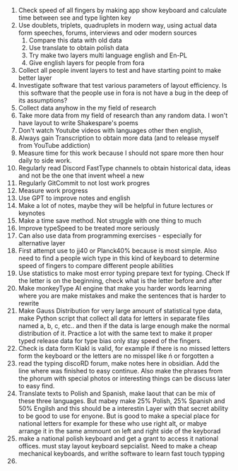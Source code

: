 
1. Check speed of all fingers by making app show keyboard and calculate time between see and type lighten key
2. Use doublets, triplets, quadruplets in modern way, using actual data form speeches, forums, interviews and oder modern sources
	1. Compare this data with old data
	2. Use translate to obtain polish data
	3. Try make two layers multi language english and En-PL
	4. Give english layers for people from fora
3. Collect all people invent layers to test and have starting point to make better layer
4. Investigate software that test various parameters of layout efficiency. Is this software that the people use in fora is not have a bug in the deep of its assumptions?
5. Collect data anyhow in the my field of research
6. Take more data from my field of research than any random data. I won't have layout to write Shakespare's poems
7. Don't watch Youtube videos with languages other then english,
8. Always gain Transcription to obtain more data (and to release myself from YouTube addiction)
9. Measure time for this work because I should not spare more then hour daily to side work. 
10. Regularly read Discord FastType channels to obtain historical data, ideas and not be the one that invent wheel a new
11. Regularly GitCommit to not lost work progres
12. Measure work progress
13. Use GPT to improve notes and english
14. Make a lot of notes, maybe they will be helpful in future lectures or keynotes
15. Make a time save method. Not struggle with one thing to much
16. Improve typeSpeed to be treated more seriously
17. Can also use data from programming exercises - especially for alternative layer
18. First attempt use to jj40 or Planck40% because is most simple. Also need to find a people wich type in this kind of keyboard to determine speed of fingers to compare different people abilities 
19. Use statistics to make most error typing prepare text for typing. Check If the letter is on the beginning, check what is the letter before and after
20. Make monkeyType AI engine that make you harder words learning where you are make mistakes and make the sentences that is harder to rewrite
21. Make Gauss Distribution for very large amount of statistical type data, make Python script that collect all data for letters in separate files named a, b, c, etc.. and then if the data is large enough make the normal distribution of it. Practice a lot with the same text to make it proper typed release data for type bias only stay speed of the fingers. 
22. Check is data form Kiakl is valid, for example if there is no missed letters form the keyboard or the letters are no misspel like ń or forgotten a
23. read the typing discoRD forum, make notes here in obsidian. Add the line where was finished to easy continue. Also make the phrases from the phorum with special photos or interesting things can be discuss later to easy find. 
24. Translate texts to Polish and Spanish, make laout that can be mix of these three languages. But mabey make 25% Polish, 25% Spanish and 50% Engilsh and this should be a interestin Layer with that secret ability to be good to use for enyone. But is good to make a special place for national letters for example for these who use right alt, or mabye arrange it in the same ammount on left and right side of the keyborad
25. make a national polish keyboard and get a grant to access it national offices. must stay layout keyboard sepcialist. Need to make a cheap mechanical keyboards, and writhe software to learn fast touch typping
26. 